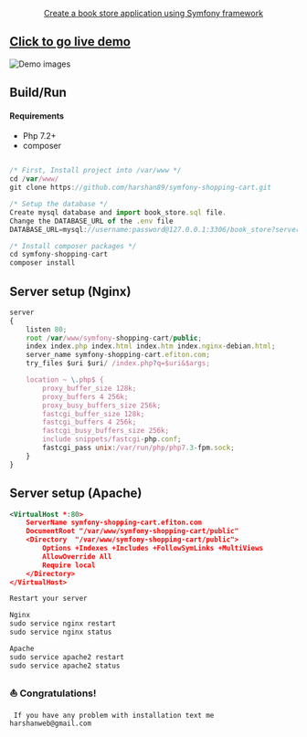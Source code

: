 <p align="center"><u>Create a book store application using Symfony framework</u></p>

## [Click to go live demo](http://symfony-shopping-cart.efiton.com)

<img src="https://i.imgur.com/WfWuW1F.jpg" alt="Demo images">

## Build/Run

#### Requirements

- Php 7.2+
- composer

```javascript

/* First, Install project into /var/www */
cd /var/www/
git clone https://github.com/harshan89/symfony-shopping-cart.git

/* Setup the database */
Create mysql database and import book_store.sql file.
Change the DATABASE_URL of the .env file
DATABASE_URL=mysql://username:password@127.0.0.1:3306/book_store?serverVersion=5.7

/* Install composer packages */
cd symfony-shopping-cart
composer install

```

## Server setup (Nginx)

```js
server 
{
    listen 80;
    root /var/www/symfony-shopping-cart/public;
    index index.php index.html index.htm index.nginx-debian.html;
    server_name symfony-shopping-cart.efiton.com;
    try_files $uri $uri/ /index.php?q=$uri&$args;

    location ~ \.php$ {
        proxy_buffer_size 128k;
        proxy_buffers 4 256k;
        proxy_busy_buffers_size 256k;
        fastcgi_buffer_size 128k;
        fastcgi_buffers 4 256k;
        fastcgi_busy_buffers_size 256k;
        include snippets/fastcgi-php.conf;
        fastcgi_pass unix:/var/run/php/php7.3-fpm.sock;
    }
}
```

## Server setup (Apache)

```xml
<VirtualHost *:80>
	ServerName symfony-shopping-cart.efiton.com
	DocumentRoot "/var/www/symfony-shopping-cart/public"
	<Directory  "/var/www/symfony-shopping-cart/public">
		Options +Indexes +Includes +FollowSymLinks +MultiViews
		AllowOverride All
		Require local
	</Directory>
</VirtualHost>
```

```javascript
Restart your server

Nginx
sudo service nginx restart
sudo service nginx status

Apache
sudo service apache2 restart
sudo service apache2 status
```

### ⛵ Congratulations!

```text
 If you have any problem with installation text me harshanweb@gmail.com
```
